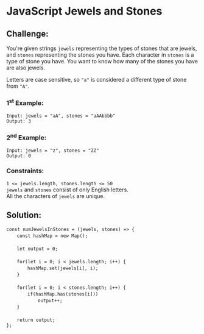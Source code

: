 # JavaScript Jewels and Stones

## Challenge:

You're given strings `jewels` representing the types of stones that are jewels, and `stones` representing the stones you have. Each character in `stones` is a type of stone you have. You want to know how many of the stones you have are also jewels.

Letters are case sensitive, so `"a"` is considered a different type of stone from `"A"`.

### 1<sup>st</sup> Example:

`Input: jewels = "aA", stones = "aAAbbbb"`
<br/>
`Output: 3`

### 2<sup>nd</sup> Example:

`Input: jewels = "z", stones = "ZZ"`
<br/>
`Output: 0`

### Constraints:

`1 <= jewels.length, stones.length <= 50`
<br/>
`jewels` and `stones` consist of only English letters.
<br/>
All the characters of `jewels` are unique.

## Solution:

`const numJewelsInStones = (jewels, stones) => {`
<br/>
&nbsp;&nbsp;&nbsp;&nbsp;&nbsp;&nbsp;&nbsp;`const hashMap = new Map();`
<br/>
<br/>
&nbsp;&nbsp;&nbsp;&nbsp;&nbsp;&nbsp;&nbsp;`let output = 0;`
<br/>
<br/>
&nbsp;&nbsp;&nbsp;&nbsp;&nbsp;&nbsp;&nbsp;`for(let i = 0; i < jewels.length; i++) {`
<br/>
&nbsp;&nbsp;&nbsp;&nbsp;&nbsp;&nbsp;&nbsp;&nbsp;&nbsp;&nbsp;&nbsp;&nbsp;&nbsp;&nbsp;`hashMap.set(jewels[i], i);`
<br/>
&nbsp;&nbsp;&nbsp;&nbsp;&nbsp;&nbsp;&nbsp;`}`
<br/>
<br/>
&nbsp;&nbsp;&nbsp;&nbsp;&nbsp;&nbsp;&nbsp;`for(let i = 0; i < stones.length; i++) {`
<br/>
&nbsp;&nbsp;&nbsp;&nbsp;&nbsp;&nbsp;&nbsp;&nbsp;&nbsp;&nbsp;&nbsp;&nbsp;&nbsp;&nbsp;`if(hashMap.has(stones[i]))`
<br/>
&nbsp;&nbsp;&nbsp;&nbsp;&nbsp;&nbsp;&nbsp;&nbsp;&nbsp;&nbsp;&nbsp;&nbsp;&nbsp;&nbsp;&nbsp;&nbsp;&nbsp;&nbsp;&nbsp;&nbsp;&nbsp;`output++;`
<br/>
&nbsp;&nbsp;&nbsp;&nbsp;&nbsp;&nbsp;&nbsp;`}`
<br/>
<br/>
&nbsp;&nbsp;&nbsp;&nbsp;&nbsp;&nbsp;&nbsp;`return output;`
<br/>
`};`
<br/>
<br/>